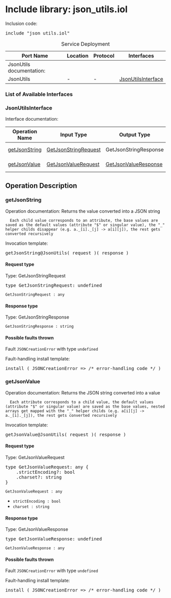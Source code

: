 # Include library: json_utils.iol

Inclusion code: <pre>include "json_utils.iol"</pre>

<table>
  <caption>Service Deployment</caption>
  <thead>
    <tr>
      <th>Port Name</th>
      <th>Location</th>
      <th>Protocol</th>
      <th>Interfaces</th>
    </tr>
  </thead>
  <tbody><tr><td>JsonUtils documentation: </td></tr>
    <tr>
      <td>JsonUtils</td>
      <td>-</td>
      <td>-</td>
      <td><a href="#JsonUtilsInterface">JsonUtilsInterface</a></td>
    </tr>
  </tbody>
</table>

<h3>List of Available Interfaces</h3>

<h3 id="JsonUtilsInterface">JsonUtilsInterface</h3>

Interface documentation: 

<table>
  <thead>
    <tr>
      <th>Operation Name</th>
      <th>Input Type</th>
      <th>Output Type</th>
      <th>Faults</th>
    </tr>
  </thead>
  <tbody>
    <tr>
      <td><a href="#getJsonString">getJsonString</a></td>
      <td><a href="#GetJsonStringRequest">GetJsonStringRequest</a></td>
      <td>GetJsonStringResponse</td>
      <td>
        JSONCreationError( undefined )
      </td>
    </tr>
    <tr>
      <td><a href="#getJsonValue">getJsonValue</a></td>
      <td><a href="#GetJsonValueRequest">GetJsonValueRequest</a></td>
      <td><a href="#GetJsonValueResponse">GetJsonValueResponse</a></td>
      <td>
        JSONCreationError( undefined )
      </td>
    </tr>
  </tbody>
</table>

<h2>Operation Description</h2>



<h3 id="getJsonString">getJsonString</h3>

Operation documentation: 
	  Returns the value converted into a JSON string
	 
	  Each child value corresponds to an attribute, the base values are saved as the default values (attribute "$" or singular value), the "_" helper childs disappear (e.g. a._[i]._[j] -> a[i][j]), the rest gets converted recursively
	 


Invocation template: 
<pre>getJsonString@JsonUtils( request )( response )</pre>

<h4 id="GetJsonStringRequest">Request type</h4>

Type: GetJsonStringRequest


<pre>type GetJsonStringRequest: undefined</pre>

<code>GetJsonStringRequest : any</code> 



<h4>Response type</h4>

Type: GetJsonStringResponse




<code>GetJsonStringResponse : string</code> 




<h4>Possible faults thrown</h4>


Fault <code>JSONCreationError</code> with type <code>undefined</code>

Fault-handling install template: 
<pre>install ( JSONCreationError => /* error-handling code */ )</pre>




<h3 id="getJsonValue">getJsonValue</h3>

Operation documentation: 
	  Returns the JSON string converted into a value
	 
	  Each attribute corresponds to a child value, the default values (attribute "$" or singular value) are saved as the base values, nested arrays get mapped with the "_" helper childs (e.g. a[i][j] -> a._[i]._[j]), the rest gets converted recursively
	 


Invocation template: 
<pre>getJsonValue@JsonUtils( request )( response )</pre>

<h4 id="GetJsonValueRequest">Request type</h4>

Type: GetJsonValueRequest


<pre>type GetJsonValueRequest: any {
	.strictEncoding?: bool
	.charset?: string
}</pre>

<code>GetJsonValueRequest : any</code> 

<ul>

  <li><code>strictEncoding : bool</code> 
</li>

  <li><code>charset : string</code> 
</li>

</ul>



<h4 id="GetJsonValueResponse">Response type</h4>

Type: GetJsonValueResponse


<pre>type GetJsonValueResponse: undefined</pre>

<code>GetJsonValueResponse : any</code> 




<h4>Possible faults thrown</h4>


Fault <code>JSONCreationError</code> with type <code>undefined</code>

Fault-handling install template: 
<pre>install ( JSONCreationError => /* error-handling code */ )</pre>






